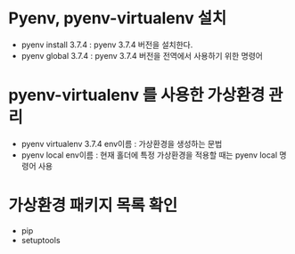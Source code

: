 # Pyenv, pyenv-virtualenv 설치
* pyenv install 3.7.4 : pyenv 3.7.4 버전을 설치한다.
* pyenv global 3.7.4 : pyenv 3.7.4 버전을 전역에서 사용하기 위한 명령어

# pyenv-virtualenv 를 사용한 가상환경 관리
* pyenv virtualenv 3.7.4 env이름 : 가상환경을 생성하는 문법
* pyenv local env이름 : 현재 홀더에 특정 가상환경을 적용할 때는 pyenv local 명령어 사용
# 가상환경 패키지 목록 확인
* pip
* setuptools
